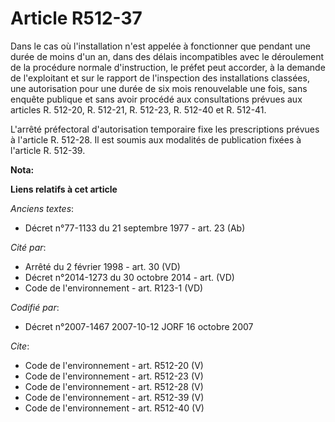 # Article R512-37

Dans le cas où l'installation n'est appelée à fonctionner que pendant une durée de moins d'un an, dans des délais
incompatibles avec le déroulement de la procédure normale d'instruction, le préfet peut accorder, à la demande de
l'exploitant et sur le rapport de l'inspection des installations classées, une autorisation pour une durée de six mois
renouvelable une fois, sans enquête publique et sans avoir procédé aux consultations prévues aux articles R. 512-20, R.
512-21, R. 512-23, R. 512-40 et R. 512-41. 

L'arrêté préfectoral d'autorisation temporaire fixe les prescriptions prévues à l'article R. 512-28. Il est soumis aux
modalités de publication fixées à l'article R. 512-39.

**Nota:**



**Liens relatifs à cet article**

_Anciens textes_:

  - Décret n°77-1133 du 21 septembre 1977 - art. 23 (Ab)

_Cité par_:

  - Arrêté du 2 février 1998 - art. 30 (VD)
  - Décret n°2014-1273 du 30 octobre 2014 - art. (VD)
  - Code de l'environnement - art. R123-1 (VD)

_Codifié par_:

  - Décret n°2007-1467 2007-10-12 JORF 16 octobre 2007

_Cite_:

  - Code de l'environnement - art. R512-20 (V)
  - Code de l'environnement - art. R512-23 (V)
  - Code de l'environnement - art. R512-28 (V)
  - Code de l'environnement - art. R512-39 (V)
  - Code de l'environnement - art. R512-40 (V)
